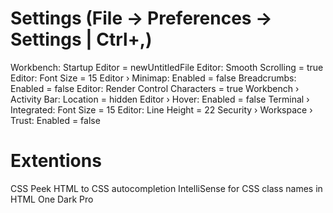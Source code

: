 # Settings (File -> Preferences -> Settings | Ctrl+,)
Workbench: Startup Editor = newUntitledFile
Editor: Smooth Scrolling = true
Editor: Font Size = 15
Editor › Minimap: Enabled = false
Breadcrumbs: Enabled = false
Editor: Render Control Characters = true
Workbench › Activity Bar: Location = hidden
Editor › Hover: Enabled = false
Terminal › Integrated: Font Size = 15
Editor: Line Height = 22
Security › Workspace › Trust: Enabled = false

# Extentions
CSS Peek
HTML to CSS autocompletion
IntelliSense for CSS class names in HTML
One Dark Pro
